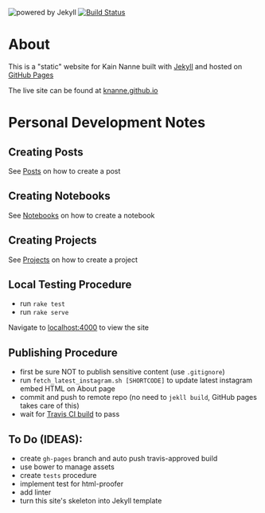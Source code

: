 ![powered by Jekyll](https://img.shields.io/badge/powered_by-Jekyll-blue.svg)  [![Build Status](https://travis-ci.org/knanne/knanne.github.io.svg?branch=master)](https://travis-ci.org/knanne/knanne.github.io)  

# About

This is a "static" website for Kain Nanne built with [Jekyll](https://jekyllrb.com/) and hosted on [GitHub Pages](https://pages.github.com/)  

The live site can be found at [knanne.github.io](https://knanne.github.io)  

# Personal Development Notes

## Creating Posts

See [Posts](https://github.com/knanne/knanne.github.io/tree/master/posts) on how to create a post  

## Creating Notebooks

See [Notebooks](https://github.com/knanne/knanne.github.io/tree/master/notebooks) on how to create a notebook  

## Creating Projects

See [Projects](https://github.com/knanne/knanne.github.io/tree/master/projects) on how to create a project

## Local Testing Procedure

  - run `rake test`  
  - run `rake serve`  

Navigate to [localhost:4000](http://127.0.0.1:4000/) to view the site  

## Publishing Procedure

  - first be sure NOT to publish sensitive content (use `.gitignore`)  
  - run `fetch_latest_instagram.sh [SHORTCODE]` to update latest instagram embed HTML on About page
  - commit and push to remote repo (no need to `jekll build`, GitHub pages takes care of this)  
  - wait for [Travis CI build](https://travis-ci.org/knanne/knanne.github.io) to pass  

## To Do (IDEAS):

  - create `gh-pages` branch and auto push travis-approved build
  - use bower to manage assets
  - create `tests` procedure
  - implement test for html-proofer
  - add linter
  - turn this site's skeleton into Jekyll template

